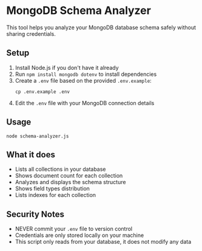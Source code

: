 # MongoDB Schema Analyzer

This tool helps you analyze your MongoDB database schema safely without sharing credentials.

## Setup

1. Install Node.js if you don't have it already
2. Run `npm install mongodb dotenv` to install dependencies
3. Create a `.env` file based on the provided `.env.example`:
   ```
   cp .env.example .env
   ```
4. Edit the `.env` file with your MongoDB connection details

## Usage

```
node schema-analyzer.js
```

## What it does

- Lists all collections in your database
- Shows document count for each collection
- Analyzes and displays the schema structure
- Shows field types distribution
- Lists indexes for each collection

## Security Notes

- NEVER commit your `.env` file to version control
- Credentials are only stored locally on your machine
- This script only reads from your database, it does not modify any data